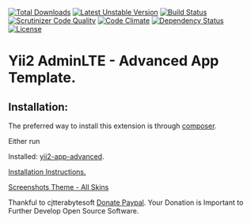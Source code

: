 
[![Total Downloads](https://poser.pugx.org/cjtterabytesoft/yii2-adminlte-advanced/downloads)](https://packagist.org/packages/cjtterabytesoft/yii2-adminlte-advanced) [![Latest Unstable Version](https://poser.pugx.org/cjtterabytesoft/yii2-adminlte-advanced/v/unstable)](https://packagist.org/packages/cjtterabytesoft/yii2-adminlte-advanced) [![Build Status](https://scrutinizer-ci.com/g/cjtterabytesoft/yii2-adminlte-advanced/badges/build.png?b=master)](https://scrutinizer-ci.com/g/cjtterabytesoft/yii2-adminlte-advanced/build-status/master) [![Scrutinizer Code Quality](https://scrutinizer-ci.com/g/cjtterabytesoft/yii2-adminlte-advanced/badges/quality-score.png?b=master)](https://scrutinizer-ci.com/g/cjtterabytesoft/yii2-adminlte-advanced/?branch=master) [![Code Climate](https://codeclimate.com/github/cjtterabytesoft/yii2-adminlte-advanced/badges/gpa.svg)](https://codeclimate.com/github/cjtterabytesoft/yii2-adminlte-advanced) [![Dependency Status](https://www.versioneye.com/user/projects/574f2d01e298f3003798ca1c/badge.svg?style=flat)](https://www.versioneye.com/user/projects/574f2d01e298f3003798ca1c) [![License](https://poser.pugx.org/cjtterabytesoft/yii2-adminlte-advanced/license)](https://packagist.org/packages/cjtterabytesoft/yii2-adminlte-advanced) 

Yii2 AdminLTE - Advanced App Template.
======================================

Installation:
-------------

The preferred way to install this extension is through [composer](http://getcomposer.org/download/).

Either run

Installed: [yii2-app-advanced](https://github.com/yiisoft/yii2-app-advanced/).

[Installation Instructions.](docs/getting-started.md) 
 
[Screenshots Theme - All Skins](docs/screenshots.md)

Thankful to cjtterabytesoft [Donate Paypal](https://www.paypal.com/cgi-bin/webscr?cmd=_s-xclick&hosted_button_id=LRLATZP493W46).
Your Donation is Important to Further Develop Open Source Software.

